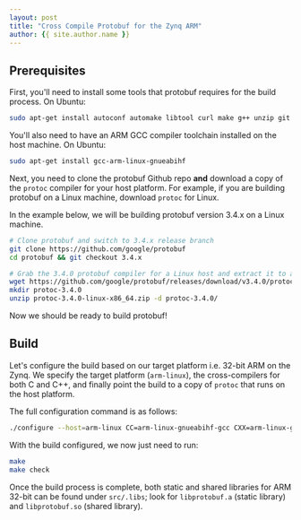 ```yaml
---
layout: post
title: "Cross Compile Protobuf for the Zynq ARM"
author: {{ site.author.name }}
---
```


## Prerequisites

First, you'll need to install some tools that protobuf requires for the build process. On Ubuntu:

```bash
sudo apt-get install autoconf automake libtool curl make g++ unzip git
```

You'll also need to have an ARM GCC compiler toolchain installed on the host machine. On Ubuntu:

```bash
sudo apt-get install gcc-arm-linux-gnueabihf
```

Next, you need to clone the protobuf Github repo **and** download a copy of the `protoc` compiler for your host platform. For example, if you are building protobuf on a Linux machine, download `protoc` for Linux. 

In the example below, we will be building protobuf version 3.4.x on a Linux machine.

```bash
# Clone protobuf and switch to 3.4.x release branch
git clone https://github.com/google/protobuf
cd protobuf && git checkout 3.4.x

# Grab the 3.4.0 protobuf compiler for a Linux host and extract it to a new dir
wget https://github.com/google/protobuf/releases/download/v3.4.0/protoc-3.4.0-linux-x86_64.zip
mkdir protoc-3.4.0
unzip protoc-3.4.0-linux-x86_64.zip -d protoc-3.4.0/
```

Now we should be ready to build protobuf!

## Build

Let's configure the build based on our target platform i.e. 32-bit ARM on the Zynq. We specify the target platform (`arm-linux`), the cross-compilers for both C and C++, and finally point the build to a copy of `protoc` that runs on the host platform.

The full configuration command is as follows:

```bash
./configure --host=arm-linux CC=arm-linux-gnueabihf-gcc CXX=arm-linux-gnueabihf-g++ --with-protoc=./protoc-3.4.0/bin/protoc
```

With the build configured, we now just need to run:

```bash
make
make check
```

Once the build process is complete, both static and shared libraries for ARM 32-bit can be found under `src/.libs`; look for `libprotobuf.a` (static library) and `libprotobuf.so` (shared library).
